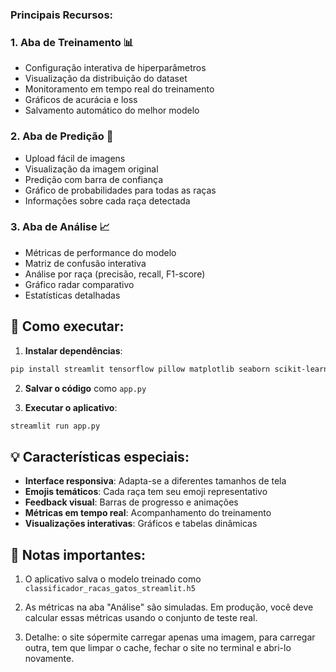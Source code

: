### Principais Recursos:

### 1. **Aba de Treinamento** 📊
- Configuração interativa de hiperparâmetros
- Visualização da distribuição do dataset
- Monitoramento em tempo real do treinamento
- Gráficos de acurácia e loss
- Salvamento automático do melhor modelo

### 2. **Aba de Predição** 🔮
- Upload fácil de imagens
- Visualização da imagem original
- Predição com barra de confiança
- Gráfico de probabilidades para todas as raças
- Informações sobre cada raça detectada

### 3. **Aba de Análise** 📈
- Métricas de performance do modelo
- Matriz de confusão interativa
- Análise por raça (precisão, recall, F1-score)
- Gráfico radar comparativo
- Estatísticas detalhadas

## 🚀 Como executar:

1. **Instalar dependências**:
```bash
pip install streamlit tensorflow pillow matplotlib seaborn scikit-learn pandas numpy
```

2. **Salvar o código** como `app.py`

3. **Executar o aplicativo**:
```bash
streamlit run app.py
```

## 💡 Características especiais:

- **Interface responsiva**: Adapta-se a diferentes tamanhos de tela
- **Emojis temáticos**: Cada raça tem seu emoji representativo
- **Feedback visual**: Barras de progresso e animações
- **Métricas em tempo real**: Acompanhamento do treinamento
- **Visualizações interativas**: Gráficos e tabelas dinâmicas

## 📝 Notas importantes:

1. O aplicativo salva o modelo treinado como `classificador_racas_gatos_streamlit.h5`

2. As métricas na aba "Análise" são simuladas. Em produção, você deve calcular essas métricas usando o conjunto de teste real. 

3. Detalhe: o site sópermite carregar apenas uma imagem, para carregar outra, tem que limpar o cache, fechar o site no terminal e abri-lo novamente. 